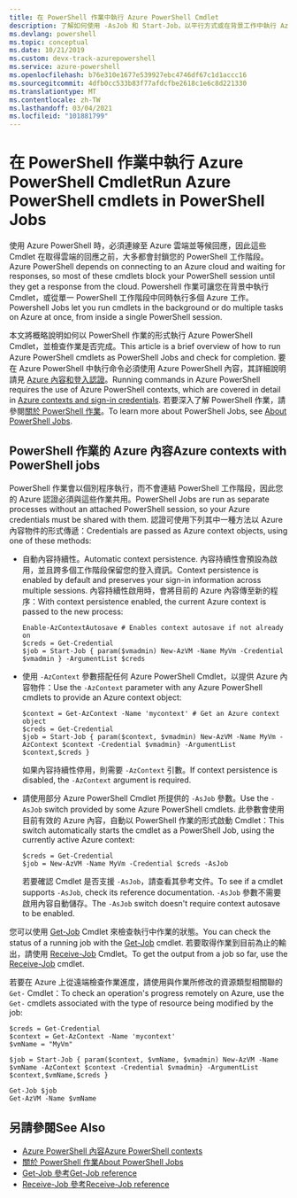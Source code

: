 ```yaml
---
title: 在 PowerShell 作業中執行 Azure PowerShell Cmdlet
description: 了解如何使用 -AsJob 和 Start-Job，以平行方式或在背景工作中執行 Azure PowerShell Cmdlet。
ms.devlang: powershell
ms.topic: conceptual
ms.date: 10/21/2019
ms.custom: devx-track-azurepowershell
ms.service: azure-powershell
ms.openlocfilehash: b76e310e1677e539927ebc4746df67c1d1accc16
ms.sourcegitcommit: 4dfb0cc533b83f77afdcfbe2618c1e6c8d221330
ms.translationtype: MT
ms.contentlocale: zh-TW
ms.lasthandoff: 03/04/2021
ms.locfileid: "101881799"
---
```

# <a name="run-azure-powershell-cmdlets-in-powershell-jobs"></a><span data-ttu-id="1d988-103">在 PowerShell 作業中執行 Azure PowerShell Cmdlet</span><span class="sxs-lookup"><span data-stu-id="1d988-103">Run Azure PowerShell cmdlets in PowerShell Jobs</span></span>

<span data-ttu-id="1d988-104">使用 Azure PowerShell 時，必須連線至 Azure 雲端並等候回應，因此這些 Cmdlet 在取得雲端的回應之前，大多都會封鎖您的 PowerShell 工作階段。</span><span class="sxs-lookup"><span data-stu-id="1d988-104">Azure PowerShell depends on connecting to an Azure cloud and waiting for responses, so most of these cmdlets block your PowerShell session until they get a response from the cloud.</span></span>
<span data-ttu-id="1d988-105">Powershell 作業可讓您在背景中執行 Cmdlet，或從單一 PowerShell 工作階段中同時執行多個 Azure 工作。</span><span class="sxs-lookup"><span data-stu-id="1d988-105">Powershell Jobs let you run cmdlets in the background or do multiple tasks on Azure at once, from inside a single PowerShell session.</span></span>

<span data-ttu-id="1d988-106">本文將概略說明如何以 PowerShell 作業的形式執行 Azure PowerShell Cmdlet，並檢查作業是否完成。</span><span class="sxs-lookup"><span data-stu-id="1d988-106">This article is a brief overview of how to run Azure PowerShell cmdlets as PowerShell Jobs and check for completion.</span></span> <span data-ttu-id="1d988-107">要在 Azure PowerShell 中執行命令必須使用 Azure PowerShell 內容，其詳細說明請見 [Azure 內容和登入認證](context-persistence.md)。</span><span class="sxs-lookup"><span data-stu-id="1d988-107">Running commands in Azure PowerShell requires the use of Azure PowerShell contexts, which are covered in detail in [Azure contexts and sign-in credentials](context-persistence.md).</span></span>
<span data-ttu-id="1d988-108">若要深入了解 PowerShell 作業，請參閱[關於 PowerShell 作業](/powershell/module/microsoft.powershell.core/about/about_jobs)。</span><span class="sxs-lookup"><span data-stu-id="1d988-108">To learn more about PowerShell Jobs, see [About PowerShell Jobs](/powershell/module/microsoft.powershell.core/about/about_jobs).</span></span>

## <a name="azure-contexts-with-powershell-jobs"></a><span data-ttu-id="1d988-109">PowerShell 作業的 Azure 內容</span><span class="sxs-lookup"><span data-stu-id="1d988-109">Azure contexts with PowerShell jobs</span></span>

<span data-ttu-id="1d988-110">PowerShell 作業會以個別程序執行，而不會連結 PowerShell 工作階段，因此您的 Azure 認證必須與這些作業共用。</span><span class="sxs-lookup"><span data-stu-id="1d988-110">PowerShell Jobs are run as separate processes without an attached PowerShell session, so your Azure credentials must be shared with them.</span></span> <span data-ttu-id="1d988-111">認證可使用下列其中一種方法以 Azure 內容物件的形式傳遞：</span><span class="sxs-lookup"><span data-stu-id="1d988-111">Credentials are passed as Azure context objects, using one of these methods:</span></span>

* <span data-ttu-id="1d988-112">自動內容持續性。</span><span class="sxs-lookup"><span data-stu-id="1d988-112">Automatic context persistence.</span></span> <span data-ttu-id="1d988-113">內容持續性會預設為啟用，並且跨多個工作階段保留您的登入資訊。</span><span class="sxs-lookup"><span data-stu-id="1d988-113">Context persistence is enabled by default and preserves your sign-in information across multiple sessions.</span></span> <span data-ttu-id="1d988-114">內容持續性啟用時，會將目前的 Azure 內容傳至新的程序：</span><span class="sxs-lookup"><span data-stu-id="1d988-114">With context persistence enabled, the current Azure context is passed to the new process:</span></span>

  ```azurepowershell-interactive
  Enable-AzContextAutosave # Enables context autosave if not already on
  $creds = Get-Credential
  $job = Start-Job { param($vmadmin) New-AzVM -Name MyVm -Credential $vmadmin } -ArgumentList $creds
  ```

* <span data-ttu-id="1d988-115">使用 `-AzContext` 參數搭配任何 Azure PowerShell Cmdlet，以提供 Azure 內容物件：</span><span class="sxs-lookup"><span data-stu-id="1d988-115">Use the `-AzContext` parameter with any Azure PowerShell cmdlets to provide an Azure context object:</span></span>

  ```azurepowershell-interactive
  $context = Get-AzContext -Name 'mycontext' # Get an Azure context object
  $creds = Get-Credential
  $job = Start-Job { param($context, $vmadmin) New-AzVM -Name MyVm -AzContext $context -Credential $vmadmin} -ArgumentList $context,$creds }
  ```

  <span data-ttu-id="1d988-116">如果內容持續性停用，則需要 `-AzContext` 引數。</span><span class="sxs-lookup"><span data-stu-id="1d988-116">If context persistence is disabled, the `-AzContext` argument is required.</span></span>

* <span data-ttu-id="1d988-117">請使用部分 Azure PowerShell Cmdlet 所提供的 `-AsJob` 參數。</span><span class="sxs-lookup"><span data-stu-id="1d988-117">Use the `-AsJob` switch provided by some Azure PowerShell cmdlets.</span></span> <span data-ttu-id="1d988-118">此參數會使用目前有效的 Azure 內容，自動以 PowerShell 作業的形式啟動 Cmdlet：</span><span class="sxs-lookup"><span data-stu-id="1d988-118">This switch automatically starts the cmdlet as a PowerShell Job, using the currently active Azure context:</span></span>

  ```azurepowershell-interactive
  $creds = Get-Credential
  $job = New-AzVM -Name MyVm -Credential $creds -AsJob
  ```

  <span data-ttu-id="1d988-119">若要確認 Cmdlet 是否支援 `-AsJob`，請查看其參考文件。</span><span class="sxs-lookup"><span data-stu-id="1d988-119">To see if a cmdlet supports `-AsJob`, check its reference documentation.</span></span> <span data-ttu-id="1d988-120">`-AsJob` 參數不需要啟用內容自動儲存。</span><span class="sxs-lookup"><span data-stu-id="1d988-120">The `-AsJob` switch doesn't require context autosave to be enabled.</span></span>

<span data-ttu-id="1d988-121">您可以使用 [Get-Job](/powershell/module/microsoft.powershell.core/get-job) Cmdlet 來檢查執行中作業的狀態。</span><span class="sxs-lookup"><span data-stu-id="1d988-121">You can check the status of a running job with the [Get-Job](/powershell/module/microsoft.powershell.core/get-job) cmdlet.</span></span> <span data-ttu-id="1d988-122">若要取得作業到目前為止的輸出，請使用 [Receive-Job](/powershell/module/microsoft.powershell.core/receive-job) Cmdlet。</span><span class="sxs-lookup"><span data-stu-id="1d988-122">To get the output from a job so far, use the [Receive-Job](/powershell/module/microsoft.powershell.core/receive-job) cmdlet.</span></span>

<span data-ttu-id="1d988-123">若要在 Azure 上從遠端檢查作業進度，請使用與作業所修改的資源類型相關聯的 `Get-` Cmdlet：</span><span class="sxs-lookup"><span data-stu-id="1d988-123">To check an operation's progress remotely on Azure, use the `Get-` cmdlets associated with the type of resource being modified by the job:</span></span>

```azurepowershell-interactive
$creds = Get-Credential
$context = Get-AzContext -Name 'mycontext'
$vmName = "MyVm"

$job = Start-Job { param($context, $vmName, $vmadmin) New-AzVM -Name $vmName -AzContext $context -Credential $vmadmin} -ArgumentList $context,$vmName,$creds }

Get-Job $job
Get-AzVM -Name $vmName
```

## <a name="see-also"></a><span data-ttu-id="1d988-124">另請參閱</span><span class="sxs-lookup"><span data-stu-id="1d988-124">See Also</span></span>

* [<span data-ttu-id="1d988-125">Azure PowerShell 內容</span><span class="sxs-lookup"><span data-stu-id="1d988-125">Azure PowerShell contexts</span></span>](context-persistence.md)
* [<span data-ttu-id="1d988-126">關於 PowerShell 作業</span><span class="sxs-lookup"><span data-stu-id="1d988-126">About PowerShell Jobs</span></span>](/powershell/module/microsoft.powershell.core/about/about_jobs)
* [<span data-ttu-id="1d988-127">Get-Job 參考</span><span class="sxs-lookup"><span data-stu-id="1d988-127">Get-Job reference</span></span>](/powershell/module/microsoft.powershell.core/get-job)
* [<span data-ttu-id="1d988-128">Receive-Job 參考</span><span class="sxs-lookup"><span data-stu-id="1d988-128">Receive-Job reference</span></span>](/powershell/module/microsoft.powershell.core/receive-job)

